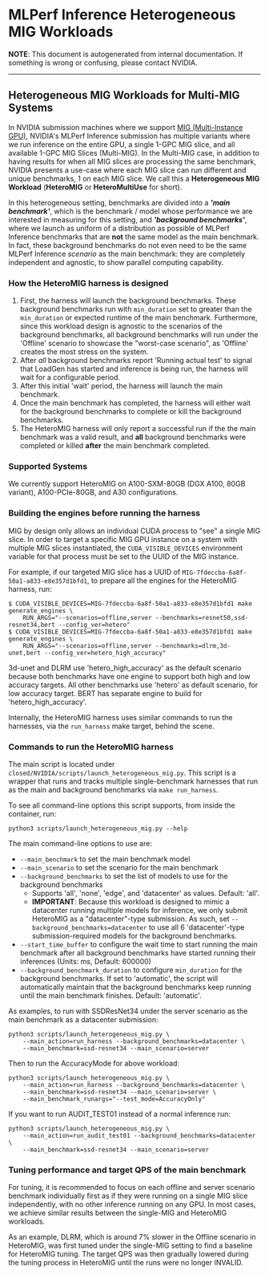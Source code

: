 # MLPerf Inference Heterogeneous MIG Workloads
**NOTE**: This document is autogenerated from internal documentation. If something is wrong or confusing, please contact NVIDIA.

---

## Heterogeneous MIG Workloads for Multi-MIG Systems

In NVIDIA submission machines where we support [MIG (Multi-Instance GPU)](https://www.nvidia.com/en-us/technologies/multi-instance-gpu/), NVIDIA's MLPerf Inference submission has multiple variants where we run inference on the entire GPU, a single 1-GPC MIG slice, and all available 1-GPC MIG Slices (Multi-MIG). In the Multi-MIG case, in addition to having results for when all MIG slices are processing the same benchmark, NVIDIA presents a use-case where each MIG slice can run different and unique benchmarks, 1 on each MIG slice. We call this a **Heterogeneous MIG Workload** (**HeteroMIG** or **HeteroMultiUse** for short).

In this heterogeneous setting, benchmarks are divided into a ***'main benchmark'***, which is the benchmark / model whose performance we are interested in measuring for this setting, and ***'background benchmarks'***, where we launch as uniform of a distribution as possible of MLPerf Inference benchmarks that are **not** the same model as the main benchmark. In fact, these background benchmarks do not even need to be the same MLPerf Inference *scenario* as the main benchmark: they are completely independent and agnostic, to show parallel computing capability.

### How the HeteroMIG harness is designed

1. First, the harness will launch the background benchmarks. These background benchmarks run with `min_duration` set to greater than the `min_duration` or expected runtime of the main benchmark. Furthermore, since this workload design is agnostic to the scenarios of the background benchmarks, all background benchmarks will run under the 'Offline' scenario to showcase the "worst-case scenario", as 'Offline' creates the most stress on the system.
2. After *all* background benchmarks report 'Running actual test' to signal that LoadGen has started and inference is being run, the harness will wait for a configurable period.
3. After this initial 'wait' period, the harness will launch the main benchmark.
4. Once the main benchmark has completed, the harness will either wait for the background benchmarks to complete or kill the background benchmarks.
5. The HeteroMIG harness will only report a successful run if the the main benchmark was a valid result, and **all** background benchmarks were completed or killed **after** the main benchmark completed.

### Supported Systems

We currently support HeteroMIG on A100-SXM-80GB (DGX A100, 80GB variant), A100-PCIe-80GB, and A30 configurations.

### Building the engines before running the harness

MIG by design only allows an individual CUDA process to "see" a single MIG slice. In order to target a specific MIG GPU instance on a system with multiple MIG slices instantiated, the `CUDA_VISIBLE_DEVICES` environment variable for that process must be set to the UUID of the MIG instance.

For example, if our targeted MIG slice has a UUID of `MIG-7fdeccba-6a8f-50a1-a833-e8e357d1bfd1`, to prepare all the engines for the HeteroMIG harness, run:

```
$ CUDA_VISIBLE_DEVICES=MIG-7fdeccba-6a8f-50a1-a833-e8e357d1bfd1 make generate_engines \
    RUN_ARGS="--scenarios=offline,server --benchmarks=resnet50,ssd-resnet34,bert --config_ver=hetero"
$ CUDA_VISIBLE_DEVICES=MIG-7fdeccba-6a8f-50a1-a833-e8e357d1bfd1 make generate_engines \
    RUN_ARGS="--scenarios=offline,server --benchmarks=dlrm,3d-unet,bert --config_ver=hetero_high_accuracy"
```
3d-unet and DLRM use 'hetero_high_accuracy' as the default scenario because both benchmarks have one engine to support both high and low accuracy targets. All other benchmarks use 'hetero' as default scenario, for low accuracy target. BERT has separate engine to build for 'hetero_high_accuracy'.

Internally, the HeteroMIG harness uses similar commands to run the harnesses, via the `run_harness` make target, behind the scene.

### Commands to run the HeteroMIG harness

The main script is located under `closed/NVIDIA/scripts/launch_heterogeneous_mig.py`. This script is a wrapper that runs and tracks multiple single-benchmark harnesses that run as the main and background benchmarks via `make run_harness`.

To see all command-line options this script supports, from inside the container, run:

```
python3 scripts/launch_heterogeneous_mig.py --help
```
The main command-line options to use are:

- `--main_benchmark` to set the main benchmark model
- `--main_scenario` to set the scenario for the main benchmark
- `--background_benchmarks` to set the list of models to use for the background benchmarks
    - Supports 'all', 'none', 'edge', and 'datacenter' as values. Default: 'all'.
    - **IMPORTANT**: Because this workload is designed to mimic a datacenter running multiple models for inference, we only submit HeteroMIG as a "datacenter"-type submission. As such, set `--background_benchmarks=datacenter` to use all 6 'datacenter'-type submission-required models for the background benchmarks.
- `--start_time_buffer` to configure the wait time to start running the main benchmark after all background benchmarks have started running their inferences (Units: ms, Default: 600000)
- `--background_benchmark_duration` to configure `min_duration` for the background benchmarks. If set to 'automatic', the script will automatically maintain that the background benchmarks keep running until the main benchmark finishes. Default: 'automatic'.

As examples, to run with SSDResNet34 under the server scenario as the main benchmark as a datacenter submission:

```
python3 scripts/launch_heterogeneous_mig.py \
    --main_action=run_harness --background_benchmarks=datacenter \
    --main_benchmark=ssd-resnet34 --main_scenario=server
```
Then to run the AccuracyMode for above workload:

```
python3 scripts/launch_heterogeneous_mig.py \
    --main_action=run_harness --background_benchmarks=datacenter \
    --main_benchmark=ssd-resnet34 --main_scenario=server \
    --main_benchmark_runargs="--test_mode=AccuracyOnly"
```
If you want to run AUDIT_TEST01 instead of a normal inference run:

```
python3 scripts/launch_heterogeneous_mig.py \
    --main_action=run_audit_test01 --background_benchmarks=datacenter \
    --main_benchmark=ssd-resnet34 --main_scenario=server
```
### Tuning performance and target QPS of the main benchmark

For tuning, it is recommended to focus on each offline and server scenario benchmark individually first as if they were running on a single MIG slice independently, with no other inference running on any GPU. In most cases, we achieve similar results between the single-MIG and HeteroMIG workloads.

As an example, DLRM, which is around 7% slower in the Offline scenario in HeteroMIG, was first tuned under the single-MIG setting to find a baseline for HeteroMIG tuning. The target QPS was then gradually lowered during the tuning process in HeteroMIG until the runs were no longer INVALID.

